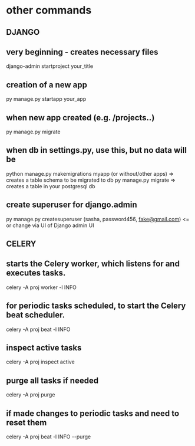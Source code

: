 # other commands
## DJANGO
## very beginning - creates necessary files
django-admin startproject your_title
## creation of a new app
py manage.py startapp your_app
## when new app created (e.g. /projects..)
py manage.py migrate

## when db in settings.py, use this, but no data will be
python manage.py makemigrations myapp (or without/other apps)  => creates a table schema to be migrated to db
py manage.py migrate => creates a table in your postgresql db
## create superuser for django.admin
py manage.py createsuperuser (sasha, password456, fake@gmail.com) <= or change via UI of Django admin UI

## CELERY
##  starts the Celery worker, which listens for and executes tasks.
celery -A proj worker -l INFO
## for periodic tasks scheduled, to start the Celery beat scheduler.
celery -A proj beat -l INFO
## inspect active tasks
celery -A proj inspect active

## purge all tasks if needed
celery -A proj purge
##  if made changes to periodic tasks and need to reset them
celery -A proj beat -l INFO --purge